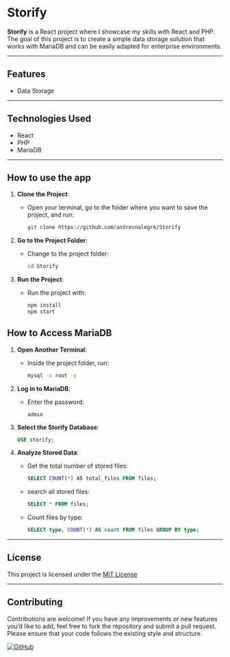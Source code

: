 
# Storify

**Storify** is a React project where I showcase my skills with React and PHP. The goal of this project is to create a simple data storage solution that works with MariaDB and can be easily adapted for enterprise environments.

---

## Features

- Data Storage

---

## Technologies Used

- React
- PHP
- MariaDB

---

## How to use the app

1. **Clone the Project**:
   - Open your terminal, go to the folder where you want to save the project, and run:

     ```bash
     git clone https://github.com/andresnalegre/Storify
     ```
     
2. **Go to the Project Folder**:
   - Change to the project folder:

     ```bash
     cd Storify
     ```
     
3. **Run the Project**:
   - Run the project with:

     ```bash
     npm install
     npm start
     ```

## How to Access MariaDB

1. **Open Another Terminal**:
   - Inside the project folder, run:

     ```bash
     mysql -u root -p
     ```

1. **Log in to MariaDB**:  
   - Enter the password:

     ```text
     admin
     ```
     
2. **Select the Storify Database**:  

     ```sql
     USE storify;
     ```
     
3. **Analyze Stored Data**:  
   - Get the total number of stored files:  

     ```sql
     SELECT COUNT(*) AS total_files FROM files;
     ```
     
   - search all stored files:  

     ```sql
     SELECT * FROM files;
     ```
     
   - Count files by type:  

     ```sql
     SELECT type, COUNT(*) AS count FROM files GROUP BY type;
     ```
     
---

## License

This project is licensed under the [MIT License](LICENSE)

---

## Contributing

Contributions are welcome! If you have any improvements or new features you’d like to add, feel free to fork the repository and submit a pull request. Please ensure that your code follows the existing style and structure.

[![GitHub](https://img.shields.io/badge/Made%20by-Andres%20Nicolas%20Alegre-brightgreen)](https://github.com/andresnalegre)
